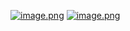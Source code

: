 [![image.png](https://i.postimg.cc/2j0hGDfk/image.png)](https://postimg.cc/3WDkrzRV)
[![image.png](https://i.postimg.cc/Z5dNJvvn/image.png)](https://postimg.cc/JsR0qnqC)

